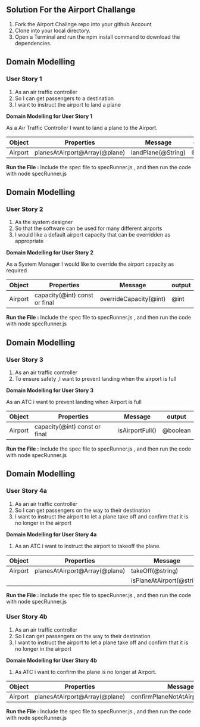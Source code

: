 ## Solution For the Airport Challange

1. Fork the Airport Challnge repo into your github Account
2. Clone into your local directory.
3. Open a Terminal and run the npm install command to download the dependencies.

## Domain Modelling

### User Story 1

1. As an air traffic controller
2. So I can get passengers to a destination
3. I want to instruct the airport to land a plane

**Domain Modelling for User Story 1**

As a Air Traffic Controller
I want to land a plane to the Airport.

| **Object** | **Properties**                | **Message**        | **output** |
| ---------- | ----------------------------- | ------------------ | ---------- |
| Airport    | planesAtAirport@Array(@plane) | landPlane(@String) | @String    |

**Run the File :**
Include the spec file to specRunner.js , and then run the code with node specRunner.js

## Domain Modelling

### User Story 2

1. As the system designer
2. So that the software can be used for many different airports
3. I would like a default airport capacity that can be overridden as appropriate

**Domain Modelling for User Story 2**

As a System Manager
I would like to override the airport capacity as required

| **Object** | **Properties**                | **Message**            | **output** |
| ---------- | ----------------------------- | ---------------------- | ---------- |
| Airport    | capacity(@int) const or final | overrideCapacity(@int) | @int       |

**Run the File :**
Include the spec file to specRunner.js , and then run the code with node specRunner.js

## Domain Modelling

### User Story 3

1. As an air traffic controller
2. To ensure safety ,I want to prevent landing when the airport is full

**Domain Modelling for User Story 3**

As an ATC i want to prevent landing when Airport is full

| **Object** | **Properties**                | **Message**     | **output** |
| ---------- | ----------------------------- | --------------- | ---------- |
| Airport    | capacity(@int) const or final | isAirportFull() | @boolean   |

**Run the File :**
Include the spec file to specRunner.js , and then run the code with node specRunner.js

## Domain Modelling

### User Story 4a

1. As an air traffic controller
2. So I can get passengers on the way to their destination
3. I want to instruct the airport to let a plane take off and confirm that it is no longer in the airport

**Domain Modelling for User Story 4a**

1. As an ATC i want to instruct the airport to takeoff the plane.

| **Object** | **Properties**                | **Message**               | **output** |
| ---------- | ----------------------------- | ------------------------- | ---------- |
| Airport    | planesAtAirport@Array(@plane) | takeOff(@string)          | @string    |
|            |                               | isPlaneAtAirport(@string) | @boolean   |

**Run the File :**
Include the spec file to specRunner.js , and then run the code with node specRunner.js

### User Story 4b

1. As an air traffic controller
2. So I can get passengers on the way to their destination
3. I want to instruct the airport to let a plane take off and confirm that it is no longer in the airport

**Domain Modelling for User Story 4b**

1. As ATC i want to confirm the plane is no longer at Airport.

| **Object** | **Properties**                | **Message**                       | **output** |
| ---------- | ----------------------------- | --------------------------------- | ---------- |
| Airport    | planesAtAirport@Array(@plane) | confirmPlaneNotAtAirport(@string) | @int       |

**Run the File :**
Include the spec file to specRunner.js , and then run the code with node specRunner.js
